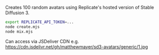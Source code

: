 Creates 100 random avatars using Replicate's hosted version of Stable Diffusion 3.

```bash
export REPLICATE_API_TOKEN=...
node create.mjs
node mix.mjs
```

Can access via JSDeliver CDN e.g.
https://cdn.jsdelivr.net/gh/matthewmayer/sd3-avatars/generic/1.jpg
